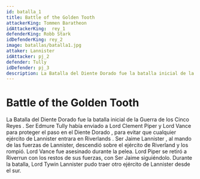```yaml
---
id: batalla_1
title: Battle of the Golden Tooth
attackerKing: Tommen Baratheon
idAttackerKing:  rey_1
defenderKing: Robb Stark
idDefenderKing: rey_2
image: batallas/batalla1.jpg
attaker: Lannister
idAttacker: pj_2
defender: Tully
idDefender: pj_3
description: La Batalla del Diente Dorado fue la batalla inicial de la Guerra de los Cinco Reye...
---
```


#  Battle of the Golden Tooth

La Batalla del Diente Dorado fue la batalla inicial de la Guerra de los Cinco Reyes .
Ser Edmure Tully había enviado a Lord Clement Piper y Lord Vance para proteger el paso en el Diente Dorado , para evitar que cualquier ejército de Lannister entrara en Riverlands . Ser Jaime Lannister , al mando de las fuerzas de Lannister, descendió sobre el ejército de Riverland y los rompió. Lord Vance fue asesinado durante la pelea. Lord Piper se retiró a Riverrun con los restos de sus fuerzas, con Ser Jaime siguiéndolo. Durante la batalla, Lord Tywin Lannister pudo traer otro ejército de Lannister desde el sur.


